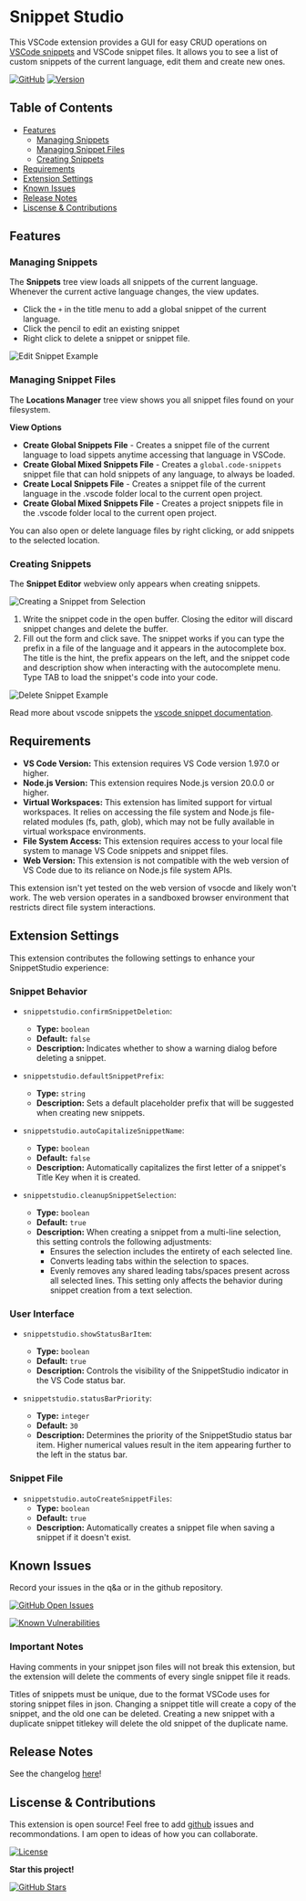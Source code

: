# Snippet Studio

This VSCode extension provides a GUI for easy CRUD operations on [VSCode snippets](https://code.visualstudio.com/docs/editor/userdefinedsnippets) and VSCode snippet files. It allows you to see a list of custom snippets of the current language, edit them and create new ones.

[![GitHub](https://img.shields.io/badge/GitHub-Repo-blue?logo=github)](https://github.com/alexanderdombroski/snippetstudio) [![Version](https://badge.fury.io/gh/alexanderdombroski%2Fsnippetstudio.svg)](https://badge.fury.io/gh/alexanderdombroski%2Fsnippetstudio)

## Table of Contents

- [Features](#features)
    - [Managing Snippets](#managing-snippets)
    - [Managing Snippet Files](#managing-snippet-files)
    - [Creating Snippets](#creating-snippets)
- [Requirements](#requirements)
- [Extension Settings](#extension-settings)
- [Known Issues](#known-issues)
- [Release Notes](#release-notes)
- [Liscense & Contributions](#liscense--contributions)

## Features

### Managing Snippets

The **Snippets** tree view loads all snippets of the current language. Whenever the current active language changes, the view updates.

* Click the `+` in the title menu to add a global snippet of the current language.
* Click the pencil to edit an existing snippet
* Right click to delete a snippet or snippet file.

![Edit Snippet Example](https://raw.githubusercontent.com/alexanderdombroski/snippetstudio/refs/heads/main/public/examples/edit.gif)

### Managing Snippet Files

The **Locations Manager** tree view shows you all snippet files found on your filesystem. 

**View Options**
* **Create Global Snippets File** - Creates a snippet file of the current language to load sippets anytime accessing that language in VSCode.
* **Create Global Mixed Snippets File** - Creates a `global.code-snippets` snippet file that can hold snippets of any language, to always be loaded.
* **Create Local Snippets File** - Creates a snippet file of the current language in the .vscode folder local to the current open project.
* **Create Global Mixed Snippets File** - Creates a project snippets file in the .vscode folder local to the current open project.

You can also open or delete language files by right clicking, or add snippets to the selected location.

### Creating Snippets

The **Snippet Editor** webview only appears when creating snippets.

![Creating a Snippet from Selection](https://raw.githubusercontent.com/alexanderdombroski/snippetstudio/refs/heads/main/public/examples/selection.gif)

1. Write the snippet code in the open buffer. Closing the editor will discard snippet changes and delete the buffer.
2. Fill out the form and click save. The snippet works if you can type the prefix in a file of the language and it appears in the autocomplete box. The title is the hint, the prefix appears on the left, and the snippet code and description show when interacting with the autocomplete menu. Type TAB to load the snippet's code into your code.

![Delete Snippet Example](https://raw.githubusercontent.com/alexanderdombroski/snippetstudio/refs/heads/main/public/examples/delete.gif)

Read more about vscode snippets the [vscode snippet documentation](https://code.visualstudio.com/docs/editor/userdefinedsnippets).

## Requirements

* **VS Code Version:** This extension requires VS Code version 1.97.0 or higher.
* **Node.js Version:** This extension requires Node.js version 20.0.0 or higher.
* **Virtual Workspaces:** This extension has limited support for virtual workspaces. It relies on accessing the file system and Node.js file-related modules (fs, path, glob), which may not be fully available in virtual workspace environments.
* **File System Access:** This extension requires access to your local file system to manage VS Code snippets and snippet files.
* **Web Version:** This extension is not compatible with the web version of VS Code due to its reliance on Node.js file system APIs.

This extension isn't yet tested on the web version of vsocde and likely won't work. The web version operates in a sandboxed browser environment that restricts direct file system interactions.

## Extension Settings

This extension contributes the following settings to enhance your SnippetStudio experience:

### Snippet Behavior

* `snippetstudio.confirmSnippetDeletion`:
    * **Type:** `boolean`
    * **Default:** `false`
    * **Description:** Indicates whether to show a warning dialog before deleting a snippet.

* `snippetstudio.defaultSnippetPrefix`:
    * **Type:** `string`
    * **Description:** Sets a default placeholder prefix that will be suggested when creating new snippets.

* `snippetstudio.autoCapitalizeSnippetName`:
    * **Type:** `boolean`
    * **Default:** `false`
    * **Description:** Automatically capitalizes the first letter of a snippet's Title Key when it is created.

* `snippetstudio.cleanupSnippetSelection`:
    * **Type:** `boolean`
    * **Default:** `true`
    * **Description:** When creating a snippet from a multi-line selection, this setting controls the following adjustments:
        * Ensures the selection includes the entirety of each selected line.
        * Converts leading tabs within the selection to spaces.
        * Evenly removes any shared leading tabs/spaces present across all selected lines.
        This setting only affects the behavior during snippet creation from a text selection.

### User Interface

* `snippetstudio.showStatusBarItem`:
    * **Type:** `boolean`
    * **Default:** `true`
    * **Description:** Controls the visibility of the SnippetStudio indicator in the VS Code status bar.

* `snippetstudio.statusBarPriority`:
    * **Type:** `integer`
    * **Default:** `30`
    * **Description:** Determines the priority of the SnippetStudio status bar item. Higher numerical values result in the item appearing further to the left in the status bar.

### Snippet File

* `snippetstudio.autoCreateSnippetFiles`:
    * **Type:** `boolean`
    * **Default:** `true`
    * **Description:** Automatically creates a snippet file when saving a snippet if it doesn't exist.

## Known Issues

Record your issues in the q&a or in the github repository.

[![GitHub Open Issues](https://img.shields.io/github/issues-raw/alexanderdombroski/snippetstudio)](https://github.com/alexanderdombroski/snippetstudio/issues)

[![Known Vulnerabilities](https://snyk.io/test/github/alexanderdombroski/snippetstudio/badge.svg)](https://snyk.io/test/github/alexanderdombroski/snippetstudio)

### Important Notes

Having comments in your snippet json files will not break this extension, but the extension will delete the comments of every single snippet file it reads.

Titles of snippets must be unique, due to the format VSCode uses for storing snippet files in json. Changing a snippet title will create a copy of the snippet, and the old one can be deleted. Creating a new snippet with a duplicate snippet titlekey will delete the old snippet of the duplicate name.

## Release Notes

See the changelog [here](https://github.com/alexanderdombroski/snippetstudio/blob/main/CHANGELOG.md)!

## Liscense & Contributions

This extension is open source! Feel free to add [github](https://github.com/alexanderdombroski/snippetstudio) issues and recommondations. I am open to ideas of how you can collaborate.

<!-- https://code.visualstudio.com/api/working-with-extensions/publishing-extension -->

[![License](https://img.shields.io/github/license/alexanderdombroski/snippetstudio)](https://github.com/alexanderdombroski/snippetstudio?tab=MIT-1-ov-file#readme)

**Star this project!**

[![GitHub Stars](https://img.shields.io/github/stars/alexanderdombroski/snippetstudio?style=social)](https://github.com/alexanderdombroski/snippetstudio)